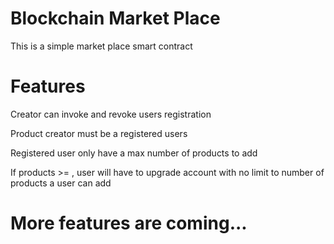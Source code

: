 # Blockchain Market Place

This is a simple market place smart contract 

# Features

Creator can invoke and revoke users registration

Product creator must be a registered users

Registered user only have a max number of products to add

If products >= , user will have to upgrade account with no limit to number of products a user can add

# More features are coming...
